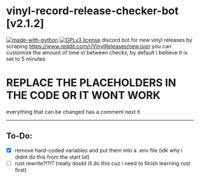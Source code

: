 # vinyl-record-release-checker-bot [v2.1.2]
[![made-with-python](https://img.shields.io/badge/Made%20with-Python-1f425f.svg)](https://www.python.org/) [![GPLv3 license](https://img.shields.io/badge/License-GPLv3-blue.svg)](http://perso.crans.org/besson/LICENSE.html)
discord bot for new vinyl releases by scraping https://www.reddit.com/r/VinylReleases/new.json
you can customize the amount of time in between checks, by default i beilieve it is set to 5 minutes

# REPLACE THE PLACEHOLDERS IN THE CODE OR IT WONT WORK

everything that can be changed has a comment next it

---
## To-Do:
- [x] remove hard-coded variables and put them into a .env file (idk why i didnt do this from the start lol)
- [ ] rust rewrite?!?!? (really doubt ill do this cuz i need to finish learning rust first)
